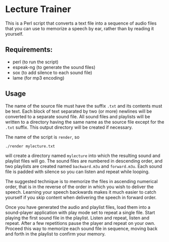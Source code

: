 # Lecture Trainer

This is a Perl script that converts a text file into a sequence of
audio files that you can use to memorize a speech by ear, rather than
by reading it yourself.

## Requirements:

* perl (to run the script)
* espeak-ng (to generate the sound files)
* sox (to add silence to each sound file)
* lame (for mp3 encoding)

## Usage

The name of the source file must have the suffix `.txt` and its
contents must be text.  Each block of text separated by two (or more) newlines
will be converted to a separate sound file.  All sound files and
playlists will be written to a directory having the same name as the
source file except for the `.txt` suffix.  This output directory will be
created if necessary.

The name of the script is `render`, so

    ./render mylecture.txt

will create a directory named `mylecture` into which the resulting
sound and playlist files will go.  The sound files are numbered in
descending order, and two playlists are created named `backward.m3u`
and `forward.m3u`.  Each sound file is padded with silence so you can
listen and repeat while looping.

The suggested technique is to memorize the files in ascending
numerical order, that is in the reverse of the order in which you wish
to deliver the speech.  Learning your speech backwards makes it much
easier to catch yourself if you skip content when delivering the
speech in forward order.

Once you have generated the audio and playlist files, load them into a
sound-player application with play mode set to repeat a single file.
Start playing the first sound file in the playlist.  Listen and
repeat, listen and repeat.  After a few repetitions pause the player
and repeat on your own.  Proceed this way to memorize each sound file
in sequence, moving back and forth in the playlist to confirm your
memory.
